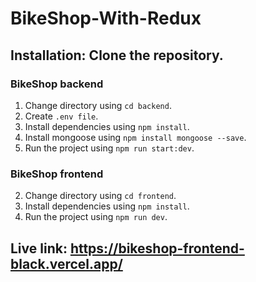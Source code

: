 # BikeShop-With-Redux

## Installation: Clone the repository.

### BikeShop backend

1. Change directory using `cd backend`.
2. Create `.env file`.
3. Install dependencies using `npm install`.
4. Install mongoose using `npm install mongoose --save`.
5. Run the project using `npm run start:dev`.

### BikeShop frontend

2. Change directory using `cd frontend`.
3. Install dependencies using `npm install`.
4. Run the project using `npm run dev`.

## Live link: https://bikeshop-frontend-black.vercel.app/
